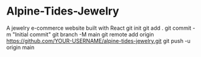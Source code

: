 # Alpine-Tides-Jewelry
A jewelry e-commerce website built with React
git init
git add .
git commit -m "Initial commit"
git branch -M main
git remote add origin https://github.com/YOUR-USERNAME/alpine-tides-jewelry.git
git push -u origin main

